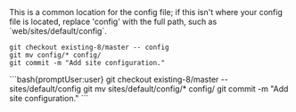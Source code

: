 <TabList>

<Tab title="With Nested Docroot" id="code-docroot" active={true}>
This is a common location for the config file; if this isn't where your config file is located, replace 'config' with the full path, such as `web/sites/default/config`.

```bash{promptUser:user}
git checkout existing-8/master -- config
git mv config/* config/
git commit -m "Add site configuration."
```
</Tab>


<Tab title="Without Nested Docroot" id="code-nodocroot">
```bash{promptUser:user}
git checkout existing-8/master -- sites/default/config
git mv sites/default/config/* config/
git commit -m "Add site configuration."
```
</Tab>

</TabList>